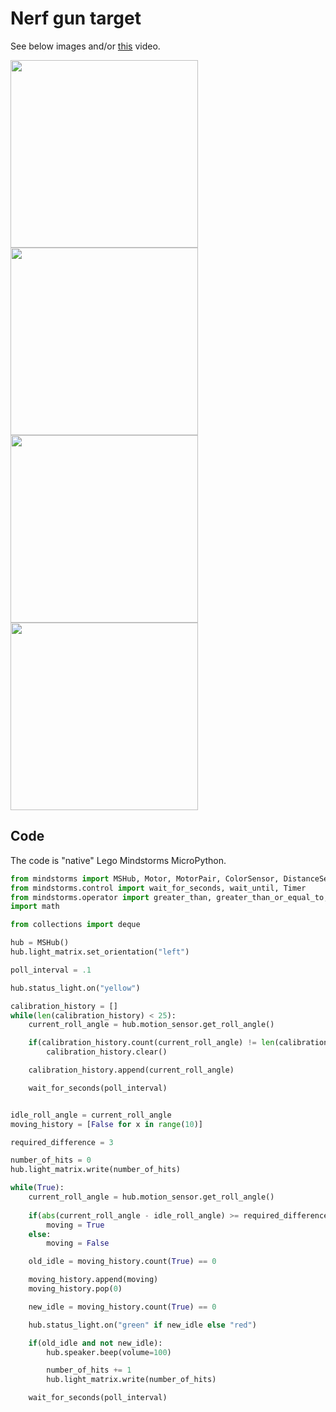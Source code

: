 # Nerf gun target

See below images and/or [this](https://github.com/Devilly/lego_creations/raw/master/nerf_gun_target/PXL_20230605_174335081~2.mp4) video.

<image src="PXL_20230605_180030368.jpg" width="300" />
<image src="PXL_20230605_180052592.jpg" width="300" />
<image src="PXL_20230605_180120677.jpg" width="300" />
<image src="PXL_20230605_180127406.jpg" width="300" />

## Code

The code is "native" Lego Mindstorms MicroPython.

```Python
from mindstorms import MSHub, Motor, MotorPair, ColorSensor, DistanceSensor, App
from mindstorms.control import wait_for_seconds, wait_until, Timer
from mindstorms.operator import greater_than, greater_than_or_equal_to, less_than, less_than_or_equal_to, equal_to, not_equal_to
import math

from collections import deque

hub = MSHub()
hub.light_matrix.set_orientation("left")

poll_interval = .1

hub.status_light.on("yellow")

calibration_history = []
while(len(calibration_history) < 25):
    current_roll_angle = hub.motion_sensor.get_roll_angle()

    if(calibration_history.count(current_roll_angle) != len(calibration_history)):
        calibration_history.clear()

    calibration_history.append(current_roll_angle)

    wait_for_seconds(poll_interval)


idle_roll_angle = current_roll_angle
moving_history = [False for x in range(10)]

required_difference = 3

number_of_hits = 0
hub.light_matrix.write(number_of_hits)

while(True):
    current_roll_angle = hub.motion_sensor.get_roll_angle()
    
    if(abs(current_roll_angle - idle_roll_angle) >= required_difference):
        moving = True
    else:
        moving = False

    old_idle = moving_history.count(True) == 0

    moving_history.append(moving)
    moving_history.pop(0)

    new_idle = moving_history.count(True) == 0

    hub.status_light.on("green" if new_idle else "red")

    if(old_idle and not new_idle):
        hub.speaker.beep(volume=100)

        number_of_hits += 1
        hub.light_matrix.write(number_of_hits)

    wait_for_seconds(poll_interval)

```
